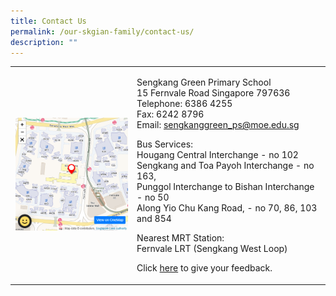```yaml
---
title: Contact Us
permalink: /our-skgian-family/contact-us/
description: ""
---
```


<table border="0">
<tbody>
<tr>
<td><img src="/images/cus.png"></td>
<td>
<p>Sengkang Green Primary School<br />15 Fernvale Road Singapore 797636<br />Telephone: 6386 4255<br />Fax: 6242 8796<br />Email:&nbsp;<a href="mailto:sengkanggreen_ps@moe.edu.sg">sengkanggreen_ps@moe.edu.sg</a></p>
<p>Bus Services:<br />Hougang Central Interchange - no 102<br />Sengkang and Toa Payoh Interchange - no 163,<br />Punggol Interchange to Bishan Interchange - no 50<br />Along Yio Chu Kang Road, - no 70, 86, 103 and 854</p>
<p>Nearest MRT Station:<br />Fernvale LRT (Sengkang West Loop)</p>
<p>Click&nbsp;<a href="https://forms.cwp.gov.sg/SengkangGreenPri-FeedbackForm/FormFBF" target="_blank" rel="noopener">here</a>&nbsp;to give your feedback.</p>
</td>
</tr>
</tbody>
</table>